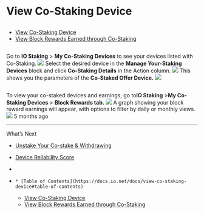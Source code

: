 # View Co-Staking Device
## [](https://docs.io.net/docs/view-co-staking-device#table-of-contents)
  * [View Co-Staking Device](https://docs.io.net/docs/view-co-staking-device#view-co-staking-device)
  * [View Block Rewards Earned through Co-Staking](https://docs.io.net/docs/view-co-staking-device#view-block-rewards-earned-through-co-staking)


## [](https://docs.io.net/docs/view-co-staking-device#view-co-staking-device)
Go to **IO Staking** > **My Co-Staking Devices** to see your devices listed with Co-Staking.
![](https://files.readme.io/a3156c0c45584ca9b0de7a402cbcaccd4afaecf08ba4c21397eb08b3ea46db9f-Co-Staking_4.jpg)
Select the desired device in the **Manage Your-Staking Devices** block and click **Co-Staking Details** in the Action column.
![](https://files.readme.io/f857ab2a44e4c970912df1196c4b5c5260d17907d09c5aee2fe7d880b7b3c068-Co-Staking_5.jpg)
This shows you the parameters of the **Co-Staked Offer Device.**
![](https://files.readme.io/299547c776c862fe7a5c7e2901673113edc3fffc89f07fdd0c980f0a40e07ab1-Co-Staking_6.jpg)
## [](https://docs.io.net/docs/view-co-staking-device#view-block-rewards-earned-through-co-staking)
To view your co-staked devices and earnings, go to**IO Staking** >**My Co-Staking Devices** > **Block Rewards tab.**
![](https://files.readme.io/4e6d2f8c1648f1bfd584c71fdd7d89882218b054666af880256b5fba8d4772d0-Co-Staking_7.jpg)
A graph showing your block reward earnings will appear, with options to filter by daily or monthly views.
![](https://files.readme.io/4460c3b2cb1a9b0d996c53b120e567cba3d89c428135c710e83a23f247392031-Co-Staking_8.jpg)
5 months ago
* * *
What’s Next
  * [Unstake Your Co-stake & Withdrawing](https://docs.io.net/docs/unstake-your-co-stake)
  * [Device Reliability Score](https://docs.io.net/docs/device-reliability-score)


  * [](https://docs.io.net/docs/view-co-staking-device)
  *     * [Table of Contents](https://docs.io.net/docs/view-co-staking-device#table-of-contents)
    * [View Co-Staking Device](https://docs.io.net/docs/view-co-staking-device#view-co-staking-device)
    * [View Block Rewards Earned through Co-Staking](https://docs.io.net/docs/view-co-staking-device#view-block-rewards-earned-through-co-staking)


